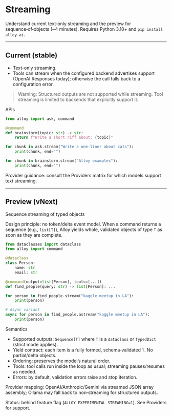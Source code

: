 # Streaming

Understand current text‑only streaming and the preview for sequence‑of‑objects (~4 minutes). Requires Python 3.10+ and `pip install alloy-ai`.

---

## Current (stable)

- Text-only streaming.
- Tools can stream when the configured backend advertises support (OpenAI Responses today); otherwise the call falls back to a configuration error.

> Warning: Structured outputs are not supported while streaming. Tool streaming is limited to backends that explicitly support it.

APIs
```python
from alloy import ask, command

@command
def brainstorm(topic: str) -> str:
    return f"Write a short riff about: {topic}"

for chunk in ask.stream("Write a one-liner about cats"):
    print(chunk, end="")

for chunk in brainstorm.stream("Alloy examples"):
    print(chunk, end="")
```

Provider guidance: consult the Providers matrix for which models support text streaming.

---

## Preview (vNext)

Sequence streaming of typed objects

Design principle: no token/delta event model. When a command returns a sequence (e.g., `list[T]`), Alloy yields whole, validated objects of type `T` as soon as they are complete.

```python
from dataclasses import dataclass
from alloy import command

@dataclass
class Person:
    name: str
    email: str

@command(output=list[Person], tools=[...])
def find_people(query: str) -> list[Person]: ...

for person in find_people.stream("kaggle meetup in LA"):
    print(person)

# Async variant
async for person in find_people.astream("kaggle meetup in LA"):
    print(person)
```

Semantics
- Supported outputs: `Sequence[T]` where `T` is a `dataclass` or `TypedDict` (strict mode applies).
- Yield contract: each item is a fully formed, schema‑validated `T`. No partial/delta objects.
- Ordering: preserves the model’s natural order.
- Tools: tool calls run inside the loop as usual; streaming pauses/resumes as needed.
- Errors: by default, validation errors raise and stop iteration.

Provider mapping: OpenAI/Anthropic/Gemini via streamed JSON array assembly; Ollama may fall back to non‑streaming for structured outputs.

Status: behind feature flag (`ALLOY_EXPERIMENTAL_STREAMING=1`). See Providers for support.
